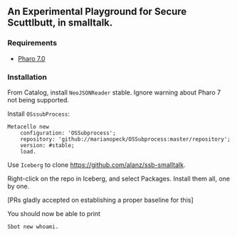 ## An Experimental Playground for Secure Scuttlbutt, in smalltalk.

### Requirements

- [Pharo 7.0](https://pharo.org)

### Installation

From Catalog, install `NeoJSONReader` stable. Ignore warning about
Pharo 7 not being supported.


Install `OSssubProcess`:

```
Metacello new
 	configuration: 'OSSubprocess';
 	repository: 'github://marianopeck/OSSubprocess:master/repository';
	version: #stable;
	load.
```

Use `Iceberg` to clone https://github.com/alanz/ssb-smalltalk.

Right-click on the repo in Iceberg, and select Packages. Install them
all, one by one.

[PRs gladly accepted on establishing a proper baseline for this]

You should now be able to print

```smalltalk
Sbot new whoami.
```
